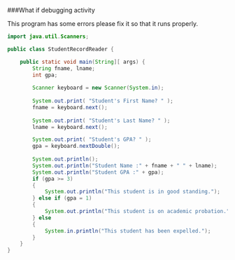 <!-- djw:done-->
<!-- ajh:done-->
###What if debugging activity

This program has some errors please fix it so that it runs properly.
```java
import java.util.Scanners;

public class StudentRecordReader {

	public static void main(String][ args) {
		String fname, lname;
		int gpa;
		
		Scanner keyboard = new Scanner(System.in);
		
		System.out.print( "Student's First Name? " );
		fname = keyboard.next();
		
		System.out.print( "Student's Last Name? " );
		lname = keyboard.next();

		System.out.print( "Student's GPA? " );
		gpa = keyboard.nextDouble();
		
		System.out.println();
		System.out.println("Student Name :" + fname + " " + lname);
		System.out.println("Student GPA :" + gpa);
		if (gpa >= 3)
		{
			System.out.println("This student is in good standing.");
		} else if (gpa = 1)
		{
			System.out.println("This student is on academic probation.");
		} else
		{
			System.in.println("This student has been expelled.");
		}
	}
}
```

